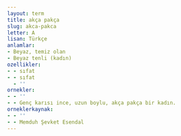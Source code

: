 ```yaml
---
layout: term
title: akça pakça
slug: akca-pakca
letter: A
lisan: Türkçe
anlamlar:
- Beyaz, temiz olan
- Beyaz tenli (kadın)
ozellikler:
- - sıfat
- - sıfat
  - ''
ornekler:
- - ''
- - Genç karısı ince, uzun boylu, akça pakça bir kadın.
orneklerkaynak:
- - ''
- - Memduh Şevket Esendal
---
```


